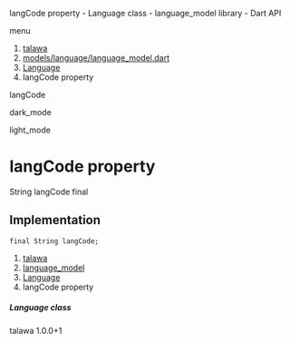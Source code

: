 




langCode property - Language class - language\_model library - Dart API







menu

1. [talawa](../../index.html)
2. [models/language/language\_model.dart](../../models_language_language_model/models_language_language_model-library.html)
3. [Language](../../models_language_language_model/Language-class.html)
4. langCode property

langCode


dark\_mode

light\_mode




# langCode property


String
langCode
final

## Implementation

```
final String langCode;
```

 


1. [talawa](../../index.html)
2. [language\_model](../../models_language_language_model/models_language_language_model-library.html)
3. [Language](../../models_language_language_model/Language-class.html)
4. langCode property

##### Language class





talawa
1.0.0+1






